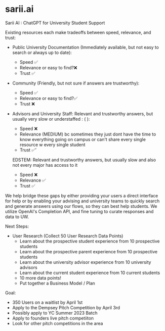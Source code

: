 # sarii.ai
Sarii AI : ChatGPT for University Student Support 

Existing resources each make tradeoffs between speed, relevance, and trust:

- Public University Documentation (Immediately available, but not easy to search or always up to date):
    - Speed ✅
    - Relevance or easy to find?❌
    - Trust ✅
- Community (Friendly, but not sure if answers are trustworthy):
    - Speed ✅
    - Relevance  or easy to find?✅
    - Trust ❌
- Advisors and University Staff: Relevant and trustworthy answers, but usually very slow or understaffed : ( ):
    - Speed ❌
    - Relevance (MEDIUM) bc sometimes they just dont have the time to know everything going on campus or can't share every single resource w every single student
    - Trust ✅’
    
    EDSTEM: Relevant and trustworthy answers, but usually slow and also not every major has access to it
    
    - Speed ❌
    - Relevance ✅
    - Trust ✅

We help bridge these gaps by either providing your users a direct interface for help or by enabling your advising and university teams to quickly search and generate answers using our flows, so they can best help students. We utilize OpenAI's Completion API, and fine tuning to curate 
responses and data to UW. 


Next Steps:
- User Research (Collect 50 User Research Data Points)
    - Learn about the prospective student experience from 10 prospective students
    - Learn about the prospective parent experience from 10 prospective students
    - Learn about the university advisor experience from 10 university advisors 
    - Learn about the current student experience from 10 current students 
    - 10 more data points!
    - Put together a Business Model / Plan



Goal:
 - 350 Users on a waitlist by April 1st 
 - Apply to the Dempsey Pitch Competition by April 3rd
 - Possibly apply to YC Summer 2023 Batch
 - Apply to founders live pitch competiiton 
 - Look for other pitch competitions in the area
